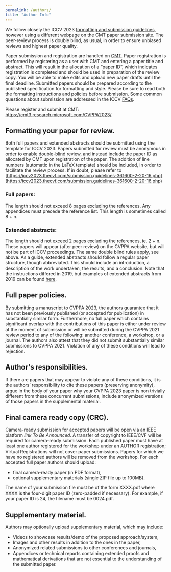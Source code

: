```yaml
---
permalink: /authors/
title: "Author Info"
---
```


We follow closely the ICCV 2023 [formatting and submission guidelines](https://iccv2023.thecvf.com/submission.guidelines-361600-2-20-16.php), however using a different webpage on the CMT paper submission site. The peer-review process is double blind, as usual, in order to ensure unbiased reviews and highest paper quality.

Paper submission and registration are handled on [CMT](https://cmt3.research.microsoft.com/CVPPA2023). Paper registration is performed by registering as a user with CMT and entering a paper title and abstract. This will result in the allocation of a “paper ID”, which indicates registration is completed and should be used in preparation of the review copy. You will be able to make edits and upload new paper drafts until the final deadline. Submitted papers should be prepared according to the published specification for formatting and style. Please be sure to read both the formatting instructions and policies before submission. Some common questions about submission are addressed in the ICCV [FAQs](https://iccv2023.thecvf.com/author.faqs-361800-2-20-18.php).

Please register and submit at CMT: https://cmt3.research.microsoft.com/CVPPA2023/

## Formatting your paper for review.
Both full papers and extended abstracts should be submitted using the template for ICCV 2023.  Papers submitted for review must be anonymous in order to enable double-blind review, and instead include the paper ID as allocated by CMT upon registration of the paper. The addition of line numbers (automatic in the LaTeX template) should be included, in order to facilitate the review process. If in doubt, please refer to [https://iccv2023.thecvf.com/submission.guidelines-361600-2-20-16.php](https://iccv2023.thecvf.com/submission.guidelines-361600-2-20-16.php)

### Full papers:
The length should not exceed 8 pages excluding the references. Any appendices must precede the reference list. This length is sometimes called 8 + n.

### Extended abstracts: 
The length should not exceed 2 pages excluding the references, ie. 2 + n.  These papers will appear (after peer review) on the CVPPA website, but will not be part of ICCV proceedings. The same double blind rules apply, see above.  As a guide, extended abstracts should follow a regular paper structure, though abbreviated. This should include an introduction, a description of the work undertaken, the results, and a conclusion. Note that the instructions differed in 2019, but examples of extended abstracts from 2019 can be found [here](https://www.plant-phenotyping.org/CVPPP2019-Proceedings).

## Full paper policies.

By submitting a manuscript to CVPPA 2023, the authors guarantee that it has not been previously published (or accepted for publication) in substantially similar form. Furthermore, no full paper which contains significant overlap with the contributions of this paper is either under review at the moment of submission or will be submitted during the CVPPA 2021 review period to any of the following: another conference, a workshop, or a journal. The authors also attest that they did not submit substantially similar submissions to CVPPA 2021. Violation of any of these conditions will lead to rejection.

## Author's responsibilities.

If there are papers that may appear to violate any of these conditions, it is the authors’ responsibility to cite these papers (preserving anonymity), argue in the body of your paper why your CVPPA 2023 paper is non trivially different from these concurrent submissions, include anonymized versions of those papers in the supplemental material.

## Final camera ready copy (CRC).

Camera-ready submission for accepted papers will be open via an IEEE platform *link To Be Announced.* A transfer of copyright to IEEE/CVF will be required for camera-ready submission. Each published paper must have at least one author registered for the workshop under an AUTHOR registration; Virtual Registrations will not cover paper submissions. Papers for which we have no registered authors will be removed from the workshop. For each accepted full paper authors should upload:
- final camera-ready paper (in PDF format),
- optional supplementary materials (single ZIP file up to 100MB).

The name of your submission file must be of the form XXXX.pdf where XXXX is the four-digit paper ID (zero-padded if necessary). For example, if your paper ID is 24, the filename must be 0024.pdf.

## Supplementary material. 
Authors may optionally upload supplementary material, which may include:
- Videos to showcase results/demo of the proposed approach/system,
- Images and other results in addition to the ones in the paper,
- Anonymized related submissions to other conferences and journals,
- Appendices or technical reports containing extended proofs and mathematical derivations that are not essential to the understanding of the submitted paper.





